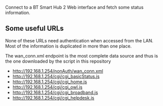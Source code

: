 Connect to a BT Smart Hub 2 Web interface and fetch some status information.

## Some useful URLs

None of these URLs need authentication when accessed from the LAN.  Most of
the information is duplicated in more than one place.

The wan_conn.xml endpoint is the most complete data source and thus is the
one downloaded by the script in this repository

- http://192.168.1.254/nonAuth/wan_conn.xml
- http://192.168.1.254/cgi/cgi_basicStatus.js
- http://192.168.1.254/cgi/cgi_home.js
- http://192.168.1.254/cgi/cgi_owl.js
- http://192.168.1.254/cgi/cgi_broadband.js
- http://192.168.1.254/cgi/cgi_helpdesk.js

